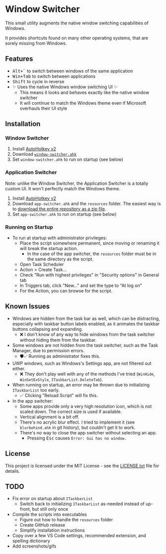 # Window Switcher

This small utility augments the native window switching capabilities of Windows.

It provides shortcuts found on many other operating systems, that are sorely missing from Windows.

## Features

- <kbd>Alt+`</kbd> to switch between windows of the same application
- <kbd>Win+Tab</kbd> to switch between applications
- <kbd>Shift</kbd> to cycle in reverse
- ✨ Uses the native Windows window switching UI ✨
  - This means it looks and behaves exactly like the native window switcher
  - It will continue to match the Windows theme even if Microsoft overhauls their UI style

## Installation

### Window Switcher
1. Install [AutoHotkey v2](https://www.autohotkey.com/)
2. Download [`window-switcher.ahk`](window-switcher.ahk)
3. Set `window-switcher.ahk` to run on startup (see below)

### Application Switcher

Note: unlike the Window Switcher, the Application Switcher is a totally custom UI.
It won't perfectly match the Windows theme.

1. Install [AutoHotkey v2](https://www.autohotkey.com/)
2. Download `app-switcher.ahk` and the `resources` folder.
   The easiest way is to [download the entire repository as a zip file](https://github.com/1j01/window-switcher/archive/refs/heads/main.zip).
3. Set `app-switcher.ahk` to run on startup (see below)

### Running on Startup

- To run at startup with administrator privileges:
  - Place the script somewhere permanent, since moving or renaming it will break the startup action.
    - In the case of the app switcher, the `resources` folder must be in the same directory as the script.
  - Open Task Scheduler
  - Action > Create Task...
  - Check "Run with highest privileges" in "Security options" in General tab
  - In Triggers tab, click "New..." and set the type to "At log on"
  - For the Action, you can browse for the script.

## Known Issues

- Windows are hidden from the task bar as well, which can be distracting,
  especially with taskbar button labels enabled, as it animates the taskbar buttons collapsing and expanding.
  - ❌ I don't know of any way to hide windows from the task switcher without hiding them from the taskbar.
- Some windows are not hidden from the task switcher, such as the Task Manager, due to permission errors.
  - 🛡️✅ Running as administrator fixes this.
- UWP windows, such as Windows's Settings app, are not filtered out either.
  - ❌ They don't play well with any of the methods I've tried (`WinHide`, `WinSetExStyle`, `ITaskbarList.DeleteTab`).
- When running on startup, an error may be thrown due to initializing `ITaskbarList` too early.
  - ✅ Clicking "Reload Script" will fix this.
- In the app switcher:
  - Some apps provide only a very high resolution icon, which is not scaled down. The correct size is used if available.
  - Vertical alignment is a bit off.
  - There's no acrylic blur effect. I tried to implement it (see `blurbehind.ahk` in git history), but couldn't get it to work.
  - There's no way to close the app switcher without selecting an app.
	- Pressing <kbd>Esc</kbd> causes `Error: Gui has no window.`

## License

This project is licensed under the MIT License - see the [LICENSE.txt](LICENSE.txt) file for details.

## TODO

- Fix error on startup about `ITaskbarList`
  - Switch back to initializing `ITaskbarList` as-needed instead of up-front, but still only once
- Compile the scripts into executables
  - Figure out how to handle the `resources` folder
  - Create GitHub release
  - Simplify installation instructions
- Copy over a few VS Code settings, recommended extension, and spelling dictionary
- Add screenshots/gifs